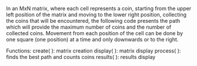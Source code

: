 In an MxN matrix, where each cell represents a coin, starting from the upper left position of the matrix and moving to the lower right position, collecting the coins that will be encountered, the following code presents the path which will provide the maximum number of coins and the number of collected coins. Movement from each position of the cell can be done by one square (one position) at a time and only downwards or to the right. 

Functions:
create( ): matrix creation 
display( ): matrix display 
process( ): finds the best path and counts coins
results( ): results display 

